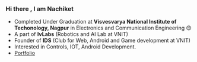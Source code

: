 ### Hi there , I am Nachiket

<!--
**Nachiket497/Nachiket497** is a ✨ _special_ ✨ repository because its `README.md` (this file) appears on your GitHub profile.

Here are some ideas to get you started:

- 🔭 I’m currently working on ...
- 🌱 I’m currently learning ...
- 👯 I’m looking to collaborate on ...
- 🤔 I’m looking for help with ...
- 💬 Ask me about ...
- 📫 How to reach me: ...
- 😄 Pronouns: ...
- ⚡ Fun fact: ...
-->
- Completed Under Graduation at **Visvesvarya National Institute of Techonology, Nagpur** in Electronics and Communication Engineering :blush:
- A part of **IvLabs** (Robotics and AI Lab at VNIT)
- Founder of **IDS** (Club for Web, Android and Game development at VNIT)
- Interested in Controls, IOT, Android Development. 
- [Portfolio](https://nachiket497.streamlit.app/)

<!--[![Nachiket's GitHub stats](https://github-readme-stats.vercel.app/api?username=Nachiket497)](https://github.com/Nachiket497/github-readme-stats)
-->
